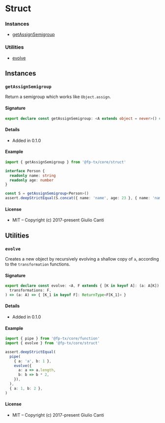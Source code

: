 
# Struct







### Instances

* [getAssignSemigroup](#getassignsemigroup)

### Utilities

* [evolve](#evolve)

## Instances


### `getAssignSemigroup`

Return a semigroup which works like `Object.assign`.




#### Signature

```typescript
export declare const getAssignSemigroup: <A extends object = never>() => Semigroup<A>
```

#### Details

* Added in 0.1.0

#### Example

```typescript
import { getAssignSemigroup } from '@fp-tx/core/struct'

interface Person {
  readonly name: string
  readonly age: number
}

const S = getAssignSemigroup<Person>()
assert.deepStrictEqual(S.concat({ name: 'name', age: 23 }, { name: 'name', age: 24 }), { name: 'name', age: 24 })

```

#### License

* MIT – Copyright (c) 2017-present Giulio Canti

## Utilities


### `evolve`

Creates a new object by recursively evolving a shallow copy of `a`, according to the `transformation` functions.




#### Signature

```typescript
export declare const evolve: <A, F extends { [K in keyof A]: (a: A[K]) => unknown }>(
  transformations: F,
) => (a: A) => { [K_1 in keyof F]: ReturnType<F[K_1]> }
```

#### Details

* Added in 0.1.0

#### Example

```typescript
import { pipe } from '@fp-tx/core/function'
import { evolve } from '@fp-tx/core/struct'

assert.deepStrictEqual(
  pipe(
    { a: 'a', b: 1 },
    evolve({
      a: a => a.length,
      b: b => b * 2,
    }),
  ),
  { a: 1, b: 2 },
)

```

#### License

* MIT – Copyright (c) 2017-present Giulio Canti